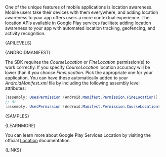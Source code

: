 One of the unique features of mobile applications is location awareness. Mobile users take their devices with them everywhere, and adding location awareness to your app offers users a more contextual experience. The location APIs available in Google Play services facilitate adding location awareness to your app with automated location tracking, geofencing, and activity recognition.



{APILEVELS}



{ANDROIDMANIFEST}

The SDK requires the *CourseLocation* or *FineLocation* permission(s) to work correctly.  If you specify *CourseLocation* location accuracy will be lower than if you choose *FineLocation*.  Pick the appropriate one for your application.  You can have these automatically added to your *AndroidManifest.xml* file by including the following assembly level attributes:

```csharp
[assembly: UsesPermission (Android.Manifest.Permission.FineLocation)]
// Or
[assembly: UsesPermission (Android.Manifest.Permission.CourseLocation)]
```



{SAMPLES}



{LEARNMORE}

You can learn more about Google Play Services Location by visiting the official [Location](https://developer.android.com/training/location/index.html) documentation.



{LINKS}
